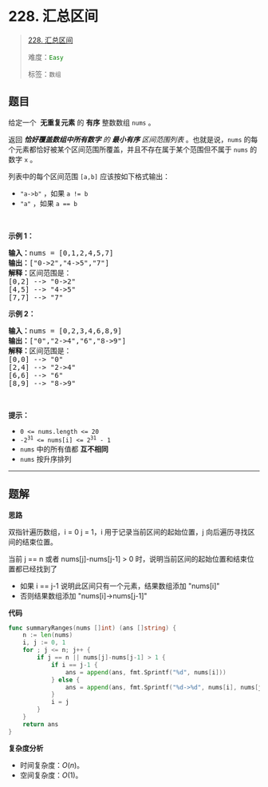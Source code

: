 # 228. 汇总区间

> [228. 汇总区间](https://leetcode.cn/problems/summary-ranges/)
>
> 难度：<font color=green>`Easy`</font>
>
> 标签：`数组`

## 题目

<p>给定一个 &nbsp;<strong>无重复元素</strong> 的&nbsp;<strong>有序</strong> 整数数组 <code>nums</code> 。</p>

<p>返回 <em><strong>恰好覆盖数组中所有数字</strong> 的 <strong>最小有序</strong> 区间范围列表&nbsp;</em>。也就是说，<code>nums</code> 的每个元素都恰好被某个区间范围所覆盖，并且不存在属于某个范围但不属于 <code>nums</code> 的数字 <code>x</code> 。</p>

<p>列表中的每个区间范围 <code>[a,b]</code> 应该按如下格式输出：</p>

<ul>
	<li><code>"a-&gt;b"</code> ，如果 <code>a != b</code></li>
	<li><code>"a"</code> ，如果 <code>a == b</code></li>
</ul>

<p>&nbsp;</p>

<p><strong class="example">示例 1：</strong></p>

<pre>
<strong>输入：</strong>nums = [0,1,2,4,5,7]
<strong>输出：</strong>["0-&gt;2","4-&gt;5","7"]
<strong>解释：</strong>区间范围是：
[0,2] --&gt; "0-&gt;2"
[4,5] --&gt; "4-&gt;5"
[7,7] --&gt; "7"
</pre>

<p><strong class="example">示例 2：</strong></p>

<pre>
<strong>输入：</strong>nums = [0,2,3,4,6,8,9]
<strong>输出：</strong>["0","2-&gt;4","6","8-&gt;9"]
<strong>解释：</strong>区间范围是：
[0,0] --&gt; "0"
[2,4] --&gt; "2-&gt;4"
[6,6] --&gt; "6"
[8,9] --&gt; "8-&gt;9"
</pre>

<p>&nbsp;</p>

<p><strong>提示：</strong></p>

<ul>
	<li><code>0 &lt;= nums.length &lt;= 20</code></li>
	<li><code>-2<sup>31</sup> &lt;= nums[i] &lt;= 2<sup>31</sup> - 1</code></li>
	<li><code>nums</code> 中的所有值都 <strong>互不相同</strong></li>
	<li><code>nums</code> 按升序排列</li>
</ul>


--------------------

## 题解

**思路**

双指针遍历数组，i = 0 j = 1，i 用于记录当前区间的起始位置，j 向后遍历寻找区间的结束位置。

当前 j == n 或者 nums[j]-nums[j-1] > 0 时，说明当前区间的起始位置和结束位置都已经找到了
- 如果 i == j-1 说明此区间只有一个元素，结果数组添加 "nums[i]"
- 否则结果数组添加 "nums[i]->nums[j-1]"

**代码**

```go
func summaryRanges(nums []int) (ans []string) {
	n := len(nums)
	i, j := 0, 1
	for ; j <= n; j++ {
		if j == n || nums[j]-nums[j-1] > 1 {
			if i == j-1 {
				ans = append(ans, fmt.Sprintf("%d", nums[i]))
			} else {
				ans = append(ans, fmt.Sprintf("%d->%d", nums[i], nums[j-1]))
			}
			i = j
		}
	}
	return ans
}
```

**复杂度分析**

- 时间复杂度：$O(n)$。
- 空间复杂度：$O(1)$。
